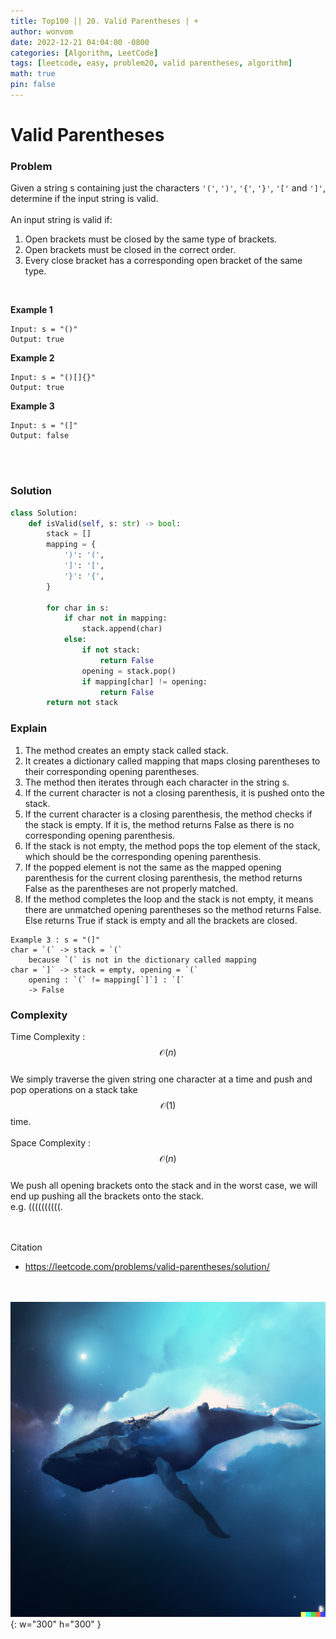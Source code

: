 ```yaml
---
title: Top100 || 20. Valid Parentheses | +
author: wonvom
date: 2022-12-21 04:04:00 -0800
categories: [Algorithm, LeetCode]
tags: [leetcode, easy, problem20, valid parentheses, algorithm]
math: true
pin: false
---
```



# Valid Parentheses

### **Problem**

Given a string s containing just the characters `'('`, `')'`, `'{'`, `'}'`, `'['` and `']'`, determine if the input string is valid.
<br>
<br>
An input string is valid if:

1. Open brackets must be closed by the same type of brackets.
2. Open brackets must be closed in the correct order.
3. Every close bracket has a corresponding open bracket of the same type.

<br>

**Example 1**
```
Input: s = "()"
Output: true
```

**Example 2**
```
Input: s = "()[]{}"
Output: true
```

**Example 3**
```
Input: s = "(]"
Output: false
```

<br>
<br>

### **Solution** <br>

```python
class Solution:
    def isValid(self, s: str) -> bool:
        stack = []
        mapping = {
            ')': '(',
            ']': '[',
            '}': '{',
        }

        for char in s:
            if char not in mapping:
                stack.append(char)
            else:
                if not stack:
                    return False
                opening = stack.pop()
                if mapping[char] != opening:
                    return False
        return not stack
```

### **Explain**

1. The method creates an empty stack called stack.
2. It creates a dictionary called mapping that maps closing parentheses to their corresponding opening parentheses.
3. The method then iterates through each character in the string s.
4. If the current character is not a closing parenthesis, it is pushed onto the stack.
5. If the current character is a closing parenthesis, the method checks if the stack is empty. If it is, the method returns False as there is no corresponding opening parenthesis.
6. If the stack is not empty, the method pops the top element of the stack, which should be the corresponding opening parenthesis.
7. If the popped element is not the same as the mapped opening parenthesis for the current closing parenthesis, the method returns False as the parentheses are not properly matched.
8. If the method completes the loop and the stack is not empty, it means there are unmatched opening parentheses so the method returns False. Else returns True if stack is empty and all the brackets are closed.

```
Example 3 : s = "(]"
char = `(` -> stack = `(` 
    because `(` is not in the dictionary called mapping
char = `]` -> stack = empty, opening = `(`
    opening : `(` != mapping[`]`] : `[`
    -> False
```

### **Complexity**

Time Complexity : $$ \mathcal{O}(n) $$
<br>
 We simply traverse the given string one character at a time and push and pop operations on a stack take $$ \mathcal{O}(1) $$time.
<br><br>
Space Complexity : $$ \mathcal{O}(n) $$
<br>
 We push all opening brackets onto the stack and in the worst case, we will end up pushing all the brackets onto the stack. 
  <br>e.g. ((((((((((.
<br>
<br>
<br>

Citation
- <https://leetcode.com/problems/valid-parentheses/solution/>

<br><br>
![Desktop View](/assets/img/whale/whale2.png){: w="300" h="300" }